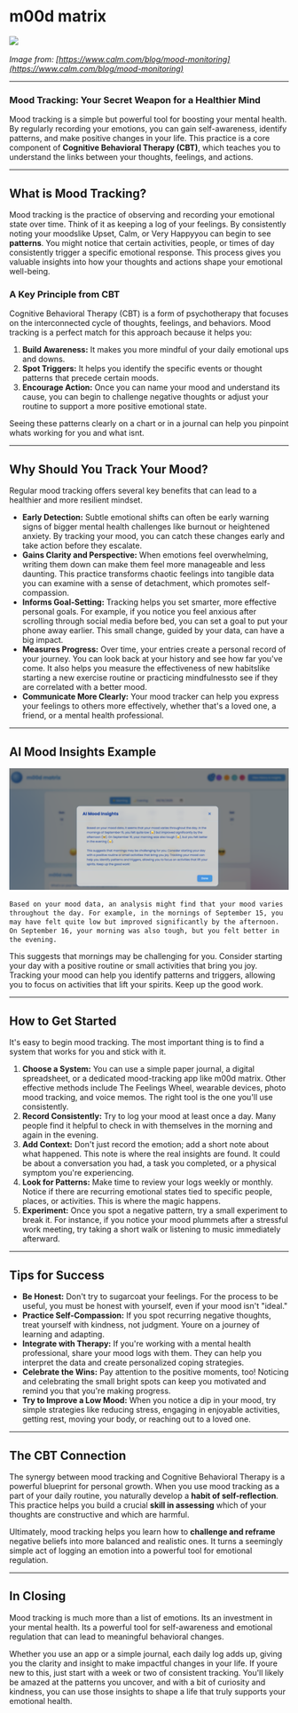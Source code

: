 # m00d matrix

![](https://images.squarespace-cdn.com/content/v1/57b5ef68c534a5cc06edc769/1588029625348-N1U1H40H6B4V3V0BGEX6/mood-monitoring?format=2500w)

*Image from: [https://www.calm.com/blog/mood-monitoring](https://www.calm.com/blog/mood-monitoring)*

-----

### Mood Tracking: Your Secret Weapon for a Healthier Mind

Mood tracking is a simple but powerful tool for boosting your mental health. By regularly recording your emotions, you can gain self-awareness, identify patterns, and make positive changes in your life. This practice is a core component of **Cognitive Behavioral Therapy (CBT)**, which teaches you to understand the links between your thoughts, feelings, and actions.

-----

## What is Mood Tracking?

Mood tracking is the practice of observing and recording your emotional state over time. Think of it as keeping a log of your feelings. By consistently noting your moodslike Upset, Calm, or Very Happyyou can begin to see **patterns**. You might notice that certain activities, people, or times of day consistently trigger a specific emotional response. This process gives you valuable insights into how your thoughts and actions shape your emotional well-being.

### A Key Principle from CBT

Cognitive Behavioral Therapy (CBT) is a form of psychotherapy that focuses on the interconnected cycle of thoughts, feelings, and behaviors. Mood tracking is a perfect match for this approach because it helps you:

1.  **Build Awareness:** It makes you more mindful of your daily emotional ups and downs.
2.  **Spot Triggers:** It helps you identify the specific events or thought patterns that precede certain moods.
3.  **Encourage Action:** Once you can name your mood and understand its cause, you can begin to challenge negative thoughts or adjust your routine to support a more positive emotional state.

Seeing these patterns clearly on a chart or in a journal can help you pinpoint whats working for you and what isnt.

-----

## Why Should You Track Your Mood?

Regular mood tracking offers several key benefits that can lead to a healthier and more resilient mindset.

  * **Early Detection:** Subtle emotional shifts can often be early warning signs of bigger mental health challenges like burnout or heightened anxiety. By tracking your mood, you can catch these changes early and take action before they escalate.
  * **Gains Clarity and Perspective:** When emotions feel overwhelming, writing them down can make them feel more manageable and less daunting. This practice transforms chaotic feelings into tangible data you can examine with a sense of detachment, which promotes self-compassion.
  * **Informs Goal-Setting:** Tracking helps you set smarter, more effective personal goals. For example, if you notice you feel anxious after scrolling through social media before bed, you can set a goal to put your phone away earlier. This small change, guided by your data, can have a big impact.
  * **Measures Progress:** Over time, your entries create a personal record of your journey. You can look back at your history and see how far you've come. It also helps you measure the effectiveness of new habitslike starting a new exercise routine or practicing mindfulnessto see if they are correlated with a better mood.
  * **Communicate More Clearly:** Your mood tracker can help you express your feelings to others more effectively, whether that's a loved one, a friend, or a mental health professional.

-----

## AI Mood Insights Example

![](demo.png)


```
Based on your mood data, an analysis might find that your mood varies throughout the day. For example, in the mornings of September 15, you may have felt quite low but improved significantly by the afternoon. On September 16, your morning was also tough, but you felt better in the evening.
```

This suggests that mornings may be challenging for you. Consider starting your day with a positive routine or small activities that bring you joy. Tracking your mood can help you identify patterns and triggers, allowing you to focus on activities that lift your spirits. Keep up the good work.

-----

## How to Get Started

It's easy to begin mood tracking. The most important thing is to find a system that works for you and stick with it.

1.  **Choose a System:** You can use a simple paper journal, a digital spreadsheet, or a dedicated mood-tracking app like m00d matrix. Other effective methods include The Feelings Wheel, wearable devices, photo mood tracking, and voice memos. The right tool is the one you'll use consistently.
2.  **Record Consistently:** Try to log your mood at least once a day. Many people find it helpful to check in with themselves in the morning and again in the evening.
3.  **Add Context:** Don't just record the emotion; add a short note about what happened. This note is where the real insights are found. It could be about a conversation you had, a task you completed, or a physical symptom you're experiencing.
4.  **Look for Patterns:** Make time to review your logs weekly or monthly. Notice if there are recurring emotional states tied to specific people, places, or activities. This is where the magic happens.
5.  **Experiment:** Once you spot a negative pattern, try a small experiment to break it. For instance, if you notice your mood plummets after a stressful work meeting, try taking a short walk or listening to music immediately afterward.

-----

## Tips for Success

  * **Be Honest:** Don't try to sugarcoat your feelings. For the process to be useful, you must be honest with yourself, even if your mood isn't "ideal."
  * **Practice Self-Compassion:** If you spot recurring negative thoughts, treat yourself with kindness, not judgment. Youre on a journey of learning and adapting.
  * **Integrate with Therapy:** If you're working with a mental health professional, share your mood logs with them. They can help you interpret the data and create personalized coping strategies.
  * **Celebrate the Wins:** Pay attention to the positive moments, too\! Noticing and celebrating the small bright spots can keep you motivated and remind you that you're making progress.
  * **Try to Improve a Low Mood:** When you notice a dip in your mood, try simple strategies like reducing stress, engaging in enjoyable activities, getting rest, moving your body, or reaching out to a loved one.

-----

## The CBT Connection

The synergy between mood tracking and Cognitive Behavioral Therapy is a powerful blueprint for personal growth. When you use mood tracking as a part of your daily routine, you naturally develop a **habit of self-reflection**. This practice helps you build a crucial **skill in assessing** which of your thoughts are constructive and which are harmful.

Ultimately, mood tracking helps you learn how to **challenge and reframe** negative beliefs into more balanced and realistic ones. It turns a seemingly simple act of logging an emotion into a powerful tool for emotional regulation.

-----

## In Closing

Mood tracking is much more than a list of emotions. Its an investment in your mental health. Its a powerful tool for self-awareness and emotional regulation that can lead to meaningful behavioral changes.

Whether you use an app or a simple journal, each daily log adds up, giving you the clarity and insight to make impactful changes in your life. If youre new to this, just start with a week or two of consistent tracking. You'll likely be amazed at the patterns you uncover, and with a bit of curiosity and kindness, you can use those insights to shape a life that truly supports your emotional health.